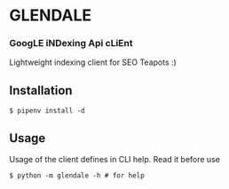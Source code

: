 # GLENDALE
### GoogLE iNDexing Api cLiEnt

Lightweight indexing client for SEO Teapots :)

## Installation

```shell
$ pipenv install -d
```

## Usage

Usage of the client defines in CLI help. Read it before use

```shell
$ python -m glendale -h # for help
```